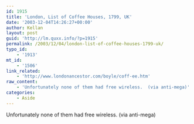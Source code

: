 ```yaml
---
id: 1915
title: 'London, List of Coffee Houses, 1799, UK'
date: '2003-12-04T14:26:27+00:00'
author: Kellan
layout: post
guid: 'http://lm.quxx.info/?p=1915'
permalink: /2003/12/04/london-list-of-coffee-houses-1799-uk/
typo_id:
    - '1913'
mt_id:
    - '1506'
link_related:
    - 'http://www.londonancestor.com/boyle/coff-ee.htm'
raw_content:
    - 'Unfortunately none of them had free wireless.  (via anti-mega)'
categories:
    - Aside
---
```


Unfortunately none of them had free wireless. (via anti-mega)